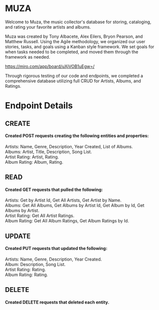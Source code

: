 # MUZA

Welcome to Muza, the music collector's database for storing, cataloging, and rating your favorite artists and albums.

Muza was created by Tony Albacete, Alex Eilers, Bryon Pearson, and Matthew Russell. Using the Agile methodology, we organized our user stories, tasks, and goals using a Kanban style framework. We set goals for when tasks needed to be completed, and moved them through the framework as needed.

https://miro.com/app/board/uXjVOB1uEgw=/

Through rigorous testing of our code and endpoints, we completed a comprehensive database utilizing full CRUD for Artists, Albums, and Ratings.

# Endpoint Details

## CREATE
#### Created POST requests creating the following entities and properties:

Artists: Name, Genre, Description, Year Created, List of Albums.  
Albums: Artist, Title, Description, Song List.  
Artist Rating: Artist, Rating.  
Album Rating: Album, Rating.  


## READ
#### Created GET requests that pulled the following:

Artists: Get by Artist Id, Get All Artists, Get Artist by Name.  
Albums: Get All Albums, Get Albums by Artist Id, Get Album by Id, Get Albums by Artist.  
Artist Rating: Get All Artist Ratings.  
Album Rating: Get All Album Ratings, Get Album Ratings by Id.  


## UPDATE
#### Created PUT requests that updated the following:

Artists: Name, Genre, Description, Year Created.  
Album: Description, Song List.  
Artist Rating: Rating.  
Album Rating: Rating.  


## DELETE
#### Created DELETE requests that deleted each entity.